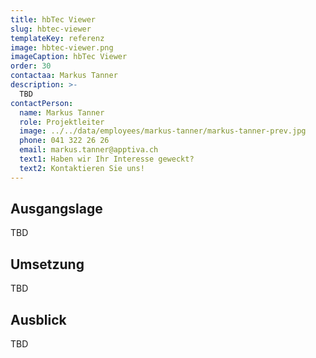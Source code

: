 ```yaml
---
title: hbTec Viewer
slug: hbtec-viewer
templateKey: referenz
image: hbtec-viewer.png
imageCaption: hbTec Viewer
order: 30
contactaa: Markus Tanner
description: >-
  TBD
contactPerson:
  name: Markus Tanner
  role: Projektleiter
  image: ../../data/employees/markus-tanner/markus-tanner-prev.jpg
  phone: 041 322 26 26
  email: markus.tanner@apptiva.ch
  text1: Haben wir Ihr Interesse geweckt?
  text2: Kontaktieren Sie uns!
---
```


## Ausgangslage

TBD

## Umsetzung

TBD

## Ausblick

TBD
